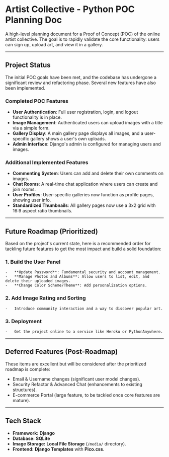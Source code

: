 # Artist Collective - Python POC Planning Doc

A high-level planning document for a Proof of Concept (POC) of the online artist collective. The goal is to rapidly validate the core functionality: users can sign up, upload art, and view it in a gallery.

---
## Project Status

The initial POC goals have been met, and the codebase has undergone a significant review and refactoring phase. Several new features have also been implemented.

### Completed POC Features

-   **User Authentication**: Full user registration, login, and logout functionality is in place.
-   **Image Management**: Authenticated users can upload images with a title via a simple form.
-   **Gallery Display**: A main gallery page displays all images, and a user-specific gallery shows a user's own uploads.
-   **Admin Interface**: Django's admin is configured for managing users and images.

### Additional Implemented Features

-   **Commenting System**: Users can add and delete their own comments on images.
-   **Chat Rooms**: A real-time chat application where users can create and join rooms.
-   **User Profiles**: User-specific galleries now function as profile pages, showing user info.
-   **Standardized Thumbnails**: All gallery pages now use a 3x2 grid with 16:9 aspect ratio thumbnails.

---
## Future Roadmap (Prioritized)

Based on the project's current state, here is a recommended order for tackling future features to get the most impact and build a solid foundation:

### 1. Build the User Panel
    -   **Update Password**: Fundamental security and account management.
    -   **Manage Photos and Albums**: Allow users to list, edit, and delete their uploaded images.
    -   **Change Color Scheme/Theme**: Add personalization options.

### 2. Add Image Rating and Sorting
    -   Introduce community interaction and a way to discover popular art.

### 3. Deployment
    -   Get the project online to a service like Heroku or PythonAnywhere.

---
## Deferred Features (Post-Roadmap)

These items are excellent but will be considered after the prioritized roadmap is complete:

-   Email & Username changes (significant user model changes).
-   Security Refactor & Advanced Chat (enhancements to existing structures).
-   E-commerce Portal (large feature, to be tackled once core features are mature).

---
## Tech Stack

-   **Framework:** **Django**
-   **Database:** **SQLite**
-   **Image Storage:** **Local File Storage** (`/media/` directory).
-   **Frontend:** **Django Templates** with **Pico.css**.

